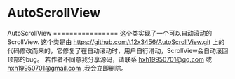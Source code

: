 # AutoScrollView
AutoScrollView ================ 这个类实现了一个可以自动滚动的ScrollView.  这个类是由 https://github.com/t12x3456/AutoScrollView.git 上的代码修改而来的，它修复了在自动滚动时，用户自行滑动，ScrollView会自动滚回顶部的bug。  若作者不同意我分享源码，请联系 hxh19950701@qq.com 或 hxh19950701@gmail.com ,我会立即删除。
